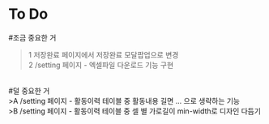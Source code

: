 # To Do
#조금 중요한 거<br>
>1 저장완료 페이지에서 저장완료 모달팝업으로 변경<br>
>2 /setting 페이지 - 엑셀파일 다운로드 기능 구현<br>
<br>
#덜 중요한 거<br>
>A /setting 페이지 - 활동이력 테이블 중 활동내용 길면 ... 으로 생략하는 기능<br>
>B /setting 페이지 - 활동이력 테이블 중 셀 별 가로길이 min-width로 디자인 다듬기
